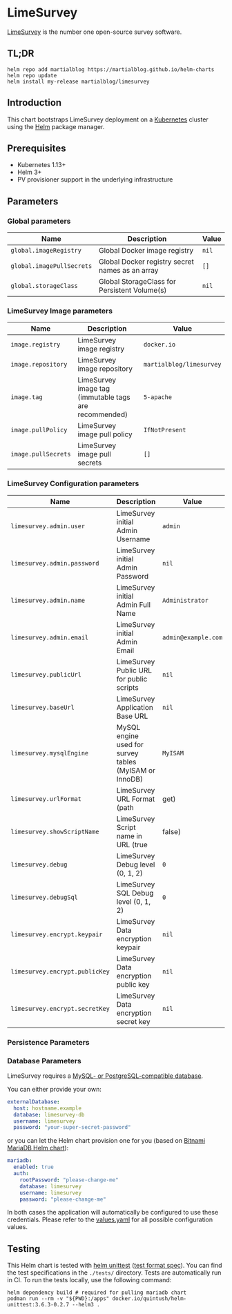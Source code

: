 # LimeSurvey

[LimeSurvey](https://limesurvey.org/) is the number one open-source survey software.

## TL;DR

```console
helm repo add martialblog https://martialblog.github.io/helm-charts
helm repo update
helm install my-release martialblog/limesurvey
```

## Introduction

This chart bootstraps LimeSurvey deployment on a [Kubernetes](http://kubernetes.io) cluster using the [Helm](https://helm.sh) package manager.

## Prerequisites

- Kubernetes 1.13+
- Helm 3+
- PV provisioner support in the underlying infrastructure

## Parameters

### Global parameters

| Name                      | Description                                     | Value |
| ------------------------- | ----------------------------------------------- | ----- |
| `global.imageRegistry`    | Global Docker image registry                    | `nil` |
| `global.imagePullSecrets` | Global Docker registry secret names as an array | `[]`  |
| `global.storageClass`     | Global StorageClass for Persistent Volume(s)    | `nil` |

### LimeSurvey Image parameters

| Name                | Description                                          | Value                 |
| ------------------- | ---------------------------------------------------- | --------------------- |
| `image.registry`    | LimeSurvey image registry                            | `docker.io`           |
| `image.repository`  | LimeSurvey image repository                           | `martialblog/limesurvey`   |
| `image.tag`         | LimeSurvey image tag (immutable tags are recommended) | `5-apache` |
| `image.pullPolicy`  | LimeSurvey image pull policy                          | `IfNotPresent`        |
| `image.pullSecrets` | LimeSurvey image pull secrets                         | `[]`                  |

### LimeSurvey Configuration parameters

| Name                                   | Description                                     | Value               |
| -------------------------------------- | ----------------------------------------------- | ------------------  |
| `limesurvey.admin.user`                | LimeSurvey initial Admin Username               | `admin`             |
| `limesurvey.admin.password`            | LimeSurvey initial Admin Password               | `nil`               |
| `limesurvey.admin.name`                | LimeSurvey initial Admin Full Name              | `Administrator`     |
| `limesurvey.admin.email`               | LimeSurvey initial Admin Email                  | `admin@example.com` |
| `limesurvey.publicUrl`                 | LimeSurvey Public URL for public scripts        | `nil` |
| `limesurvey.baseUrl`                   | LimeSurvey Application Base URL                 | `nil` |
| `limesurvey.mysqlEngine`               | MySQL engine used for survey tables (MyISAM or InnoDB)       | `MyISAM` |
| `limesurvey.urlFormat`                 | LimeSurvey URL Format (path|get)                | `nil` |
| `limesurvey.showScriptName`            | LimeSurvey Script name in URL (true|false)      | `true` |
| `limesurvey.debug`                     | LimeSurvey Debug level (0, 1, 2)                | `0` |
| `limesurvey.debugSql`                  | LimeSurvey SQL Debug level (0, 1, 2)            | `0` |
| `limesurvey.encrypt.keypair`           | LimeSurvey Data encryption keypair              | `nil` |
| `limesurvey.encrypt.publicKey`         | LimeSurvey Data encryption public key           | `nil` |
| `limesurvey.encrypt.secretKey`         | LimeSurvey Data encryption secret key           | `nil` |

### Persistence Parameters

### Database Parameters

LimeSurvey requires a [MySQL- or PostgreSQL-compatible database](https://manual.limesurvey.org/Installation_-_LimeSurvey_CE#Create_a_database_user).

You can either provide your own:
```yaml
externalDatabase:
  host: hostname.example
  database: limesurvey-db
  username: limesurvey
  password: "your-super-secret-password"
```

or you can let the Helm chart provision one for you (based on [Bitnami MariaDB Helm chart](https://artifacthub.io/packages/helm/bitnami/mariadb)):
```yaml
mariadb:
  enabled: true
  auth:
    rootPassword: "please-change-me"
    database: limesurvey
    username: limesurvey
    password: "please-change-me"
```

In both cases the application will automatically be configured to use these credentials.
Please refer to the [values.yaml](./values.yaml) for all possible configuration values.

## Testing

This Helm chart is tested with [helm unittest](https://github.com/quintush/helm-unittest) ([test format spec](https://github.com/quintush/helm-unittest/blob/master/DOCUMENT.md)).
You can find the test specifications in the `./tests/` directory.
Tests are automatically run in CI.
To run the tests locally, use the following command:
```
helm dependency build # required for pulling mariadb chart
podman run --rm -v "${PWD}:/apps" docker.io/quintush/helm-unittest:3.6.3-0.2.7 --helm3 .
````
